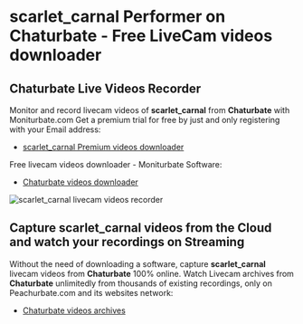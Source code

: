 # scarlet_carnal Performer on Chaturbate - Free LiveCam videos downloader

## Chaturbate Live Videos Recorder

Monitor and record livecam videos of **scarlet_carnal** from **Chaturbate** with Moniturbate.com
Get a premium trial for free by just and only registering with your Email address:
* [scarlet_carnal Premium videos downloader](https://moniturbate.com/request-demo-licence-key.html)

Free livecam videos downloader - Moniturbate Software:
* [Chaturbate videos downloader](https://moniturbate.com/moniturbate-download-software.html)

![scarlet_carnal livecam videos recorder](https://peachurnet.com/templates/moniturbate-software.png)


## Capture scarlet_carnal videos from the Cloud and watch your recordings on Streaming

Without the need of downloading a software, capture **scarlet_carnal** livecam videos from **Chaturbate** 100% online.
Watch Livecam archives from **Chaturbate** unlimitedly from thousands of existing recordings, only on Peachurbate.com and its websites network:
* [Chaturbate videos archives](https://peachurnet.com/)